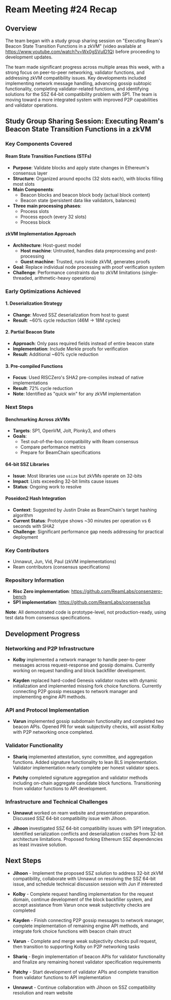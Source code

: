 # Ream Meeting #24 Recap

## Overview

The team began with a study group sharing session on "Executing Ream's Beacon State Transition Functions in a zkVM" (video available at https://www.youtube.com/watch?v=Wx0gSVulD1Q) before proceeding to development updates.

The team made significant progress across multiple areas this week, with a strong focus on peer-to-peer networking, validator functions, and addressing zkVM compatibility issues. Key developments included implementing network message handling, advancing gossip subtopic functionality, completing validator-related functions, and identifying solutions for the SSZ 64-bit compatibility problem with SP1. The team is moving toward a more integrated system with improved P2P capabilities and validator operations.

## Study Group Sharing Session: Executing Ream's Beacon State Transition Functions in a zkVM

### Key Components Covered

#### Ream State Transition Functions (STFs)
- **Purpose**: Validate blocks and apply state changes in Ethereum's consensus layer
- **Structure**: Organized around epochs (32 slots each), with blocks filling most slots
- **Main Components**:
  - Beacon blocks and beacon block body (actual block content)
  - Beacon state (persistent data like validators, balances)
- **Three main processing phases**:
  - Process slots
  - Process epoch (every 32 slots)
  - Process block

#### zkVM Implementation Approach
- **Architecture**: Host-guest model
  - **Host machine**: Untrusted, handles data preprocessing and post-processing
  - **Guest machine**: Trusted, runs inside zkVM, generates proofs
- **Goal**: Replace individual node processing with proof verification system
- **Challenge**: Performance constraints due to zkVM limitations (single-threaded, arithmetic-heavy operations)

### Early Optimizations Achieved

#### 1. Deserialization Strategy
- **Change**: Moved SSZ deserialization from host to guest
- **Result**: ~60% cycle reduction (46M → 18M cycles)

#### 2. Partial Beacon State
- **Approach**: Only pass required fields instead of entire beacon state
- **Implementation**: Include Merkle proofs for verification
- **Result**: Additional ~60% cycle reduction

#### 3. Pre-compiled Functions
- **Focus**: Used RISCZero's SHA2 pre-compiles instead of native implementations
- **Result**: 72% cycle reduction
- **Note**: Identified as "quick win" for any zkVM implementation

### Next Steps

#### Benchmarking Across zkVMs
- **Targets**: SP1, OpenVM, Jolt, Plonky3, and others
- **Goals**:
  - Test out-of-the-box compatibility with Ream consensus
  - Compare performance metrics
  - Prepare for BeamChain specifications

#### 64-bit SSZ Libraries
- **Issue**: Most libraries use `usize` but zkVMs operate on 32-bits
- **Impact**: Lists exceeding 32-bit limits cause issues
- **Status**: Ongoing work to resolve

#### Poseidon2 Hash Integration
- **Context**: Suggested by Justin Drake as BeamChain's target hashing algorithm
- **Current Status**: Prototype shows ~30 minutes per operation vs 6 seconds with SHA2
- **Challenge**: Significant performance gap needs addressing for practical deployment

### Key Contributors
- Unnawut, Jun, Vid, Paul (zkVM implementations)
- Ream contributors (consensus specifications)

### Repository Information
- **Risc Zero implementation**: https://github.com/ReamLabs/consenzero-bench
- **SP1 implementation**: https://github.com/ReamLabs/consensp1us

**Note**: All demonstrated code is prototype-level, not production-ready, using test data from consensus specifications.

## Development Progress

### Networking and P2P Infrastructure

- **Kolby** implemented a network manager to handle peer-to-peer messages across request-response and gossip domains. Currently working on request handling and block backfiller development.

- **Kayden** replaced hard-coded Genesis validator routes with dynamic initialization and implemented missing fork choice functions. Currently connecting P2P gossip messages to network manager and implementing engine API methods.

### API and Protocol Implementation

- **Varun** implemented gossip subdomain functionality and completed two beacon APIs. Opened PR for weak subjectivity checks, will assist Kolby with P2P networking once completed.

### Validator Functionality

- **Shariq** implemented attestation, sync committee, and aggregation functions. Added signature functionality to lean BLS implementation. Validator implementation nearly complete per honest validator specs.

- **Patchy** completed signature aggregation and validator methods including on-chain aggregate candidate block functions. Transitioning from validator functions to API development.

### Infrastructure and Technical Challenges

- **Unnawut** worked on ream website and presentation preparation. Discussed SSZ 64-bit compatibility issue with Jihoon.

- **Jihoon** investigated SSZ 64-bit compatibility issues with SP1 integration. Identified serialization conflicts and deserialization crashes from 32-bit architecture limitations. Proposed forking Ethereum SSZ dependencies as least invasive solution.

## Next Steps

- **Jihoon** - Implement the proposed SSZ solution to address 32-bit zkVM compatibility, collaborate with Unnawut on resolving the SSZ 64-bit issue, and schedule technical discussion session with Jun if interested

- **Kolby** - Complete request handling implementation for the request domain, continue development of the block backfiller system, and accept assistance from Varun once weak subjectivity checks are completed

- **Kayden** - Finish connecting P2P gossip messages to network manager, complete implementation of remaining engine API methods, and integrate fork choice functions with beacon chain struct

- **Varun** - Complete and merge weak subjectivity checks pull request, then transition to supporting Kolby on P2P networking tasks

- **Shariq** - Begin implementation of beacon APIs for validator functionality and finalize any remaining honest validator specification requirements

- **Patchy** - Start development of validator APIs and complete transition from validator functions to API implementation

- **Unnawut** - Continue collaboration with Jihoon on SSZ compatibility resolution and ream website
